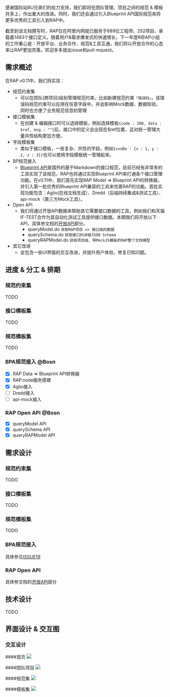 感谢国际站BU兄弟们的给力支持，我们即将在团队管理、项目之间的规范 & 模板共享上，作出重大的改进。同时，我们还会通过引入Blueprint API国际规范来将更多优秀的工具引入到RAP中。

截至到该文档撰写时，RAP仅在阿里内网就已服务于689位工程师、252项目，承载着1483个接口定义。随着用户&需求爆发式的快速增长，下一年度R@AP小组 的工作重心是：开放平台、业务合作、规范&工具互通。我们将以开放合作的心态来让RAP更加完善。欢迎多多提出issue和pull request。

## 需求概述
在RAP v0.11中，我们将实现：
* 规范约束集
    * 可以在团队(跨项目)级别管理规范约束，比如新建规范约束`『错误码』`，该错误码规范约束可以应用在任意字段中，并会影响Mock数据、数据校验，同时也方便了业务规范信息的管理
* 接口模板集
    * 在创建 & 编辑接口时可以选择模板，例如选择模板`{code : 200, data : $ref, msg : ""}`后，接口中的定义会出现在$ref位置，这对统一管理大量共性结构更加方便。
* 字段模板集
    * 类似于接口模板，一些复杂、共性的字段，例如`{xxxBo : {x : 1, y : 2, z : 3}}`也可以使用字段模板统一管理起来。
* BP规范接入
    * [Blueprint API](http://apiblueprint.org)是国外的基于Markdown的接口规范，目前已经有非常多的工具实现了该规范，RAP也将通过实现Blueprint API来打通各个接口管理功能。在v0.11中，我们首先实现RAP Model => Blueprint API的转换器，并引入第一批优秀的Blueprint API兼容的工具来完善RAP的功能。首批实现功能包含：Aglio(在线文档生成）、Dredd（后端持续集成&测试工具）、api-mock（第三方Mock工具）。
* Open API
    * 我们将通过开放API数据来帮助其它需要接口数据的工具，例如我们和天猫IF-TEST合作为其自动化测试工具提供接口数据。本期我们将开放以下API，具体参文档的[开放API](http://thx.github.io/RAP/tutorials/)部分。
        * queryModel.do `获取RAP项目 => 接口级的数据`
        * querySchema.do `获取接口的详细JSON Schema`
        * queryRAPModel.do `获取项目级、带MockJS模板的RAP整个文档模型`
* 其它改进
    * 会包含一些UI界面的交互改进，并提升用户体验，修复已知问题。
## 进度 & 分工 & 排期
### 规范约束集
TODO

### 接口模板集
TODO

### 规范模板集
TODO

### BPA规范接入 @Bosn
- [x] RAP Data => Blueprint API转换器
- [x] RAP.node服务搭建
- [x] Aglio接入
- [ ] Dredd接入
- [ ] api-mock接入

### RAP Open API @Bosn
- [x] queryModel API
- [x] querySchema API
- [x] queryRAPModel API

## 需求设计

### 规范约束集
TODO

### 接口模板集
TODO

### 规范模板集
TODO

### BPA规范接入
具体参见[ISSUE19](https://github.com/thx/RAP/issues/19)

### RAP Open API
具体参文档的[开放API](http://thx.github.io/RAP/tutorials/)部分

## 技术设计

TODO

## 界面设计 & 交互图

### 交互设计

####首页
![](http://gtms02.alicdn.com/tps/i2/TB1iiXtGXXXXXcXXpXX_9cgHXXX-990-565.png)

####团队项目
![](http://gtms01.alicdn.com/tps/i1/TB1LW0yGXXXXXcNXpXXmOcAHXXX-990-735.png)

####规范集
![](http://gtms04.alicdn.com/tps/i4/TB1mRdsGXXXXXaOXFXXm3AGHXXX-990-800.png)

####模板集
![](http://gtms03.alicdn.com/tps/i3/TB1JARtGXXXXXapXXXXm3AGHXXX-990-800.png)